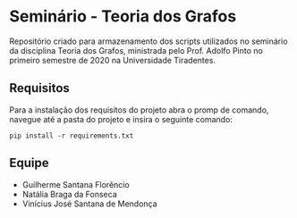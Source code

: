 # Seminário - Teoria dos Grafos

Repositório criado para armazenamento dos scripts utilizados no seminário da disciplina Teoria dos Grafos, ministrada pelo Prof. Adolfo Pinto no primeiro semestre de 2020 na Universidade Tiradentes.

## Requisitos

Para a instalação dos requisitos do projeto abra o promp de comando, navegue até a pasta do projeto e insira o seguinte comando:
```
pip install -r requirements.txt
```

## Equipe

* Guilherme Santana Florêncio
* Natália Braga da Fonseca
* Vinícius José Santana de Mendonça
